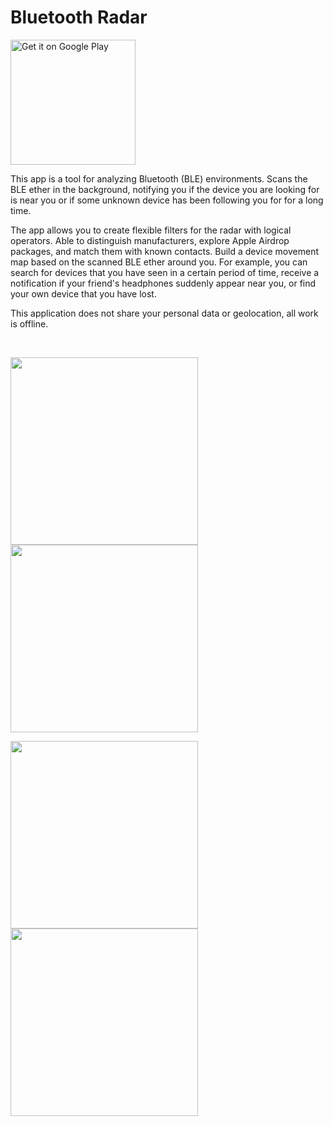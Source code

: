 # Bluetooth Radar

<a href='https://play.google.com/store/apps/details?id=f.cking.software&pcampaignid=pcampaignidMKT-Other-global-all-co-prtnr-py-PartBadge-Mar2515-1'><img alt='Get it on Google Play' src='https://play.google.com/intl/en_us/badges/static/images/badges/en_badge_web_generic.png' width='200'/></a>

This app is a tool for analyzing Bluetooth (BLE) environments. Scans the BLE ether in the background, notifying you if the device you are looking for is near you or if some unknown device has been following you for for a long time.

The app allows you to create flexible filters for the radar with logical operators. Able to distinguish manufacturers, explore Apple Airdrop packages, and match them with known contacts. Build a device movement map based on the scanned BLE ether around you. For example, you can search for devices that you have seen in a certain period of time, receive a notification if your friend's headphones suddenly appear near you, or find your own device that you have lost.

This application does not share your personal data or geolocation, all work is offline.

<br>

<img src='https://user-images.githubusercontent.com/18288554/221911079-945d912d-8efa-4d96-90d9-bc32e98114b7.jpg' width='300'/> <img src='https://user-images.githubusercontent.com/18288554/221911329-89d96c0c-124e-4ac9-9234-4cb530e95288.jpg' width='300'/>


<img src='https://user-images.githubusercontent.com/18288554/221911481-8178dd65-7147-462b-bc0d-5c2bb4e2859c.jpg' width='300'/> <img src='https://user-images.githubusercontent.com/18288554/221911491-f9bca86f-a0d8-48cc-95be-24343fc582f4.jpg' width='300'/>
